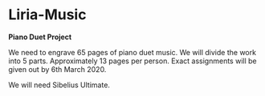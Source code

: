 # Liria-Music
**Piano Duet Project**

We need to engrave 65 pages of piano duet music.
We will divide the work into 5 parts. Approximately 13 pages per person. Exact assignments will be given out by 6th March 2020. 

We will need Sibelius Ultimate. 
